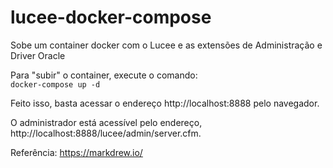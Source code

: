 # lucee-docker-compose
Sobe um container docker com o Lucee e as extensões de Administração e Driver Oracle

Para "subir" o container, execute o comando:  
`docker-compose up -d`

Feito isso, basta acessar o endereço http://localhost:8888 pelo navegador.

O administrador está acessível pelo endereço, http://localhost:8888/lucee/admin/server.cfm.


Referência: https://markdrew.io/